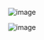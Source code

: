 ![image](https://user-images.githubusercontent.com/90056024/192160922-75c402ed-3a54-45e1-adad-18b569bc596d.png)

![image](https://user-images.githubusercontent.com/90056024/192160969-90c7f7e4-c9f3-420f-80e7-b0f231255ef1.png)

